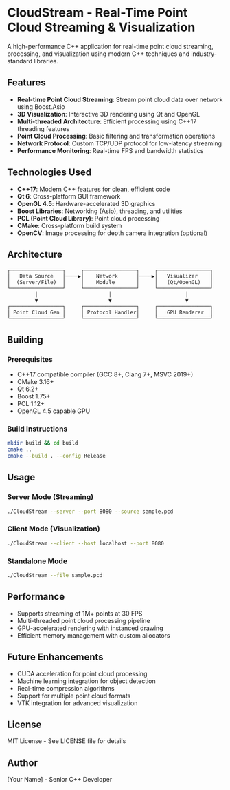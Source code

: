 # CloudStream - Real-Time Point Cloud Streaming & Visualization

A high-performance C++ application for real-time point cloud streaming, processing, and visualization using modern C++ techniques and industry-standard libraries.

## Features

- **Real-time Point Cloud Streaming**: Stream point cloud data over network using Boost.Asio
- **3D Visualization**: Interactive 3D rendering using Qt and OpenGL
- **Multi-threaded Architecture**: Efficient processing using C++17 threading features
- **Point Cloud Processing**: Basic filtering and transformation operations
- **Network Protocol**: Custom TCP/UDP protocol for low-latency streaming
- **Performance Monitoring**: Real-time FPS and bandwidth statistics

## Technologies Used

- **C++17**: Modern C++ features for clean, efficient code
- **Qt 6**: Cross-platform GUI framework
- **OpenGL 4.5**: Hardware-accelerated 3D graphics
- **Boost Libraries**: Networking (Asio), threading, and utilities
- **PCL (Point Cloud Library)**: Point cloud processing
- **CMake**: Cross-platform build system
- **OpenCV**: Image processing for depth camera integration (optional)

## Architecture

```
┌─────────────────┐     ┌─────────────────┐     ┌─────────────────┐
│   Data Source   │────▶│    Network      │────▶│   Visualizer    │
│  (Server/File)  │     │    Module       │     │   (Qt/OpenGL)   │
└─────────────────┘     └─────────────────┘     └─────────────────┘
         │                       │                        │
         ▼                       ▼                        ▼
┌─────────────────┐     ┌─────────────────┐     ┌─────────────────┐
│ Point Cloud Gen │     │ Protocol Handler│     │   GPU Renderer  │
└─────────────────┘     └─────────────────┘     └─────────────────┘
```

## Building

### Prerequisites

- C++17 compatible compiler (GCC 8+, Clang 7+, MSVC 2019+)
- CMake 3.16+
- Qt 6.2+
- Boost 1.75+
- PCL 1.12+
- OpenGL 4.5 capable GPU

### Build Instructions

```bash
mkdir build && cd build
cmake ..
cmake --build . --config Release
```

## Usage

### Server Mode (Streaming)
```bash
./CloudStream --server --port 8080 --source sample.pcd
```

### Client Mode (Visualization)
```bash
./CloudStream --client --host localhost --port 8080
```

### Standalone Mode
```bash
./CloudStream --file sample.pcd
```

## Performance

- Supports streaming of 1M+ points at 30 FPS
- Multi-threaded point cloud processing pipeline
- GPU-accelerated rendering with instanced drawing
- Efficient memory management with custom allocators

## Future Enhancements

- CUDA acceleration for point cloud processing
- Machine learning integration for object detection
- Real-time compression algorithms
- Support for multiple point cloud formats
- VTK integration for advanced visualization

## License

MIT License - See LICENSE file for details

## Author

[Your Name] - Senior C++ Developer 